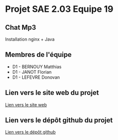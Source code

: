 # Projet SAE 2.03 Equipe 19

## Chat Mp3 

Installation nginx + Java

## Membres de l'équipe 

* D1 - BERNOUY Matthias
* D1 - JANOT Florian
* D1 - LEFEVRE Donovan

## Lien vers le site web du projet 

<a href="https://donovanlef.github.io/docker-sae203/">Lien vers le site web </a>


## Lien vers le dépôt github du projet 

<a href="https://github.com/DonovanLef/docker-sae203/">Lien vers le dépôt github </a>

